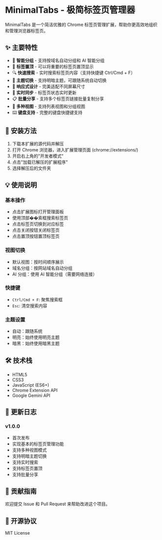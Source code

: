 # MinimalTabs - 极简标签页管理器

MinimalTabs 是一个简洁优雅的 Chrome 标签页管理扩展，帮助你更高效地组织和管理浏览器标签页。

## ✨ 主要特性

- 🎯 **智能分组** - 支持按域名自动分组和 AI 智能分组
- 📌 **标签置顶** - 可以将重要的标签页置顶显示
- 🔍 **快速搜索** - 实时搜索标签页内容（支持快捷键 Ctrl/Cmd + F）
- 🎨 **主题切换** - 支持明暗主题，可跟随系统自动切换
- 📱 **响应式设计** - 完美适配不同屏幕尺寸
- 🔄 **实时同步** - 标签页状态实时更新
- 📋 **批量分享** - 支持多个标签页链接批量复制分享
- 🎯 **多种视图** - 支持列表视图和分组视图
- ⌨️ **键盘支持** - 完整的键盘快捷键支持

## 🚀 安装方法

1. 下载本扩展的源代码并解压
2. 打开 Chrome 浏览器，进入扩展管理页面 (chrome://extensions/)
3. 开启右上角的"开发者模式"
4. 点击"加载已解压的扩展程序"
5. 选择解压后的文件夹

## 💡 使用说明

### 基本操作
- 点击扩展图标打开管理面板
- 使用顶部��索框搜索标签页
- 点击标签页切换到对应标签
- 点击关闭按钮关闭标签页
- 点击置顶按钮置顶标签页

### 视图切换
- 默认视图：按时间顺序展示
- 域名分组：按网站域名自动分组
- AI 分组：使用 AI 智能分组（需要网络连接）

### 快捷键
- `Ctrl/Cmd + F`: 聚焦搜索框
- `Esc`: 清空搜索内容

### 主题设置
- 自动：跟随系统
- 明亮：始终使用明亮主题
- 暗黑：始终使用暗黑主题

## 🛠️ 技术栈

- HTML5
- CSS3
- JavaScript (ES6+)
- Chrome Extension API
- Google Gemini API

## 📝 更新日志

### v1.0.0
- 首次发布
- 实现基本的标签页管理功能
- 支持多种视图模式
- 支持明暗主题切换
- 支持实时搜索
- 支持标签页置顶
- 支持批量分享

## 🤝 贡献指南

欢迎提交 Issue 和 Pull Request 来帮助改进这个项目。

## 📄 开源协议

MIT License 